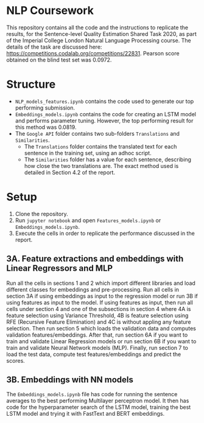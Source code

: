 # NLP Coursework


This repository contains all the code and the instructions to replicate the results, for the Sentence-level Quality Estimation Shared Task 2020, as part of the Imperial College London Natural Language Processing course. The details of the task are discussed here: https://competitions.codalab.org/competitions/22831. Pearson score obtained on the blind test set was 0.0972.

# Structure

- ```NLP_models_features.ipynb``` contains the code used to generate our top performing submission.
- ```Embeddings_models.ipynb``` contains the code for creating an LSTM model and performs parameter tuning. However, the top performing result for this method was 0.0819.
-  The `Google API` folder contains two sub-folders `Translations` and `Similarities`. 
    -  The `Translations` folder contains the translated text for each sentence in the training set, using an adhoc script.
    -  The `Similarities` folder has a value for each sentence, describing how close the two translations are. The exact method used is detailed in Section 4.2 of the report.


# Setup
1. Clone the repository.
2. Run ```jupyter notebook``` and open ```Features_models.ipynb``` or ```Embeddings_models.ipynb```.
3. Execute the cells in order to replicate the performance discussed in the report.

  ## 3Α. Feature extractions and embeddings with Linear Regressors and MLP
  Run all the cells in sections 1 and 2 which import different libraries and load different classes for embeddings and pre-processing. Run all cells in section 3A if using embeddings as input to the regression model or run 3B if using features as input to the model. If using features as input, then run all cells under section 4 and one of the subsections in section 4 where 4A is feature selection using Variance Threshold, 4B is feature selection using RFE (Recursive Feature Elimination) and 4C is without appling any feature selection. Then run section 5 which loads the validation data and computes validation features/embeddings. After that, run section 6A if you want to train and validate Linear Regression models or run section 6B if you want to train and validate Neural Network models (MLP). Finally, run section 7 to load the test data, compute test features/embeddings and predict the scores.
  ## 3B. Embeddings with NN models
  The ```Embeddings_models.ipynb``` file has code for running the sentence averages to the best performing Multilayer perceptron model. It then has code for the hyperparameter search of the LSTM model, training the best LSTM model and trying it with FastText and BERT embeddings. 
